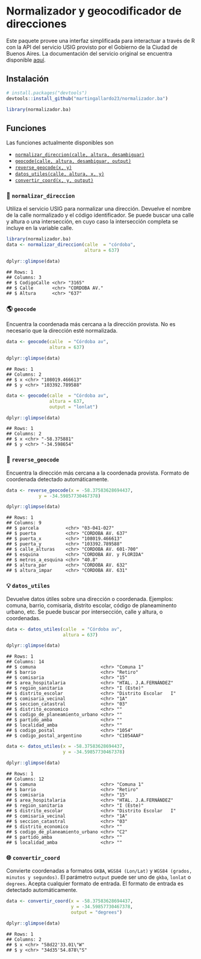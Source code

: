 
# Normalizador y geocodificador de direcciones

Este paquete provee una interfaz simplificada para interactuar a través
de R con la API del servicio USIG provisto por el Gobierno de la Ciudad
de Buenos Aires. La documentación del servicio original se encuentra
disponible [aquí](https://usig.buenosaires.gob.ar/apis/).

## Instalación

``` r
# install.packages("devtools")
devtools::install_github("martingallardo23/normalizador.ba")
```

``` r
library(normalizador.ba)
```

## Funciones

Las funciones actualmente disponibles son

-   [`normalizar_direccion(calle, altura, desambiguar)`](#book-normalizar_direccion)
-   [`geocode(calle, altura, desambiguar, output)`](#earth_americas-geocode)
-   [`reverse_geocode(x, y)`](#round_pushpin-reverse_geocode)
-   [`datos_utiles(calle, altura, x, y)`](#bulb-datos_utiles)
-   [`convertir_coord(x, y, output)`](#globe_with_meridians-convertir_coord)

### :book: `normalizar_direccion`

Utiliza el servicio USIG para normalizar una dirección. Devuelve el
nombre de la calle normalizado y el código identificador. Se puede
buscar una calle y altura o una intersección, en cuyo caso la
intersección completa se incluye en la variable calle.

``` r
library(normalizador.ba)
data <- normalizar_direccion(calle  = "córdoba", 
                             altura = 637)

dplyr::glimpse(data)
```

    ## Rows: 1
    ## Columns: 3
    ## $ CodigoCalle <chr> "3165"
    ## $ Calle       <chr> "CORDOBA AV."
    ## $ Altura      <chr> "637"

### :earth_americas: `geocode`

Encuentra la coordenada más cercana a la dirección provista. No es
necesario que la dirección esté normalizada.

``` r
data <- geocode(calle  = "Córdoba av",
                altura = 637)

dplyr::glimpse(data)
```

    ## Rows: 1
    ## Columns: 2
    ## $ x <chr> "108019.466613"
    ## $ y <chr> "103392.789588"

``` r
data <- geocode(calle  = "Córdoba av",
                altura = 637,
                output = "lonlat")

dplyr::glimpse(data)
```

    ## Rows: 1
    ## Columns: 2
    ## $ x <chr> "-58.375881"
    ## $ y <chr> "-34.598654"

### :round_pushpin: `reverse_geocode`

Encuentra la dirección más cercana a la coordenada provista. Formato de
coordenada detectado automáticamente.

``` r
data <- reverse_geocode(x = -58.37583628694437,
            y = -34.59857730467378)

dplyr::glimpse(data)
```

    ## Rows: 1
    ## Columns: 9
    ## $ parcela          <chr> "03-041-027"
    ## $ puerta           <chr> "CORDOBA AV. 637"
    ## $ puerta_x         <chr> "108019.466613"
    ## $ puerta_y         <chr> "103392.789588"
    ## $ calle_alturas    <chr> "CORDOBA AV. 601-700"
    ## $ esquina          <chr> "CORDOBA AV. y FLORIDA"
    ## $ metros_a_esquina <chr> "40.8"
    ## $ altura_par       <chr> "CORDOBA AV. 632"
    ## $ altura_impar     <chr> "CORDOBA AV. 631"

### :bulb: `datos_utiles`

Devuelve datos útiles sobre una dirección o coordenada. Ejemplos:
comuna, barrio, comisaría, distrito escolar, código de planeaminento
urbano, etc. Se puede buscar por intersección, calle y altura, o
coordenadas.

``` r
data <- datos_utiles(calle  = "Córdoba av",
                     altura = 637)

dplyr::glimpse(data)
```

    ## Rows: 1
    ## Columns: 14
    ## $ comuna                        <chr> "Comuna 1"
    ## $ barrio                        <chr> "Retiro"
    ## $ comisaria                     <chr> "15"
    ## $ area_hospitalaria             <chr> "HTAL. J.A.FERNÁNDEZ"
    ## $ region_sanitaria              <chr> "I (Este)"
    ## $ distrito_escolar              <chr> "Distrito Escolar   I"
    ## $ comisaria_vecinal             <chr> "1A"
    ## $ seccion_catastral             <chr> "03"
    ## $ distrito_economico            <chr> ""
    ## $ codigo_de_planeamiento_urbano <chr> ""
    ## $ partido_amba                  <chr> ""
    ## $ localidad_amba                <chr> ""
    ## $ codigo_postal                 <chr> "1054"
    ## $ codigo_postal_argentino       <chr> "C1054AAF"

``` r
data <- datos_utiles(x = -58.37583628694437,
                     y = -34.59857730467378)

dplyr::glimpse(data)
```

    ## Rows: 1
    ## Columns: 12
    ## $ comuna                        <chr> "Comuna 1"
    ## $ barrio                        <chr> "Retiro"
    ## $ comisaria                     <chr> "15"
    ## $ area_hospitalaria             <chr> "HTAL. J.A.FERNÁNDEZ"
    ## $ region_sanitaria              <chr> "I (Este)"
    ## $ distrito_escolar              <chr> "Distrito Escolar   I"
    ## $ comisaria_vecinal             <chr> "1A"
    ## $ seccion_catastral             <chr> "03"
    ## $ distrito_economico            <chr> ""
    ## $ codigo_de_planeamiento_urbano <chr> "C2"
    ## $ partido_amba                  <chr> ""
    ## $ localidad_amba                <chr> ""

### :globe_with_meridians: `convertir_coord`

Convierte coordenadas a formatos `GKBA`, `WGS84 (Lon/Lat)` y
`WGS84 (grados, minutos y segundos)`. El parámetro `output` puede ser
uno de `gkba`, `lonlat` o `degrees`. Acepta cualquier formato de
entrada. El formato de entrada es detectado automáticamente.

``` r
data <- convertir_coord(x = -58.37583628694437,
                        y = -34.59857730467378,
                        output = "degrees")

dplyr::glimpse(data)
```

    ## Rows: 1
    ## Columns: 2
    ## $ x <chr> "58d22'33.01\"W"
    ## $ y <chr> "34d35'54.878\"S"
